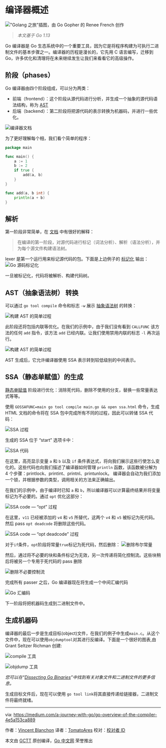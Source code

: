 # 编译器概述

!["Golang 之旅"插图，由 Go Gopher 的 Renee French 创作]()

> *本文基于 Go 1.13*

Go 编译器是 Go 生态系统中的一个重要工具，因为它是将程序构建为可执行二进制文件的基本步骤之一。编译器的历程是漫长的，它先用 C 语言编写，迁移到 Go，许多优化和清理将在未来继续发生让我们来看看它的高级操作。

## 阶段（phases）

Go 编译器由四个阶段组成，可以分为两类：

* 前端（frontend）：这个阶段从源代码进行分析，并生成一个抽象的源代码语法结构，称为 [AST](https://en.wikipedia.org/wiki/Abstract_syntax_tree)
* 后端（backend）：第二阶段将把源代码的表示转换为机器码，并进行一些优化。

![[编译器文档](https://github.com/golang/go/blob/release-branch.go1.13/src/cmd/compile/README.md)]()

为了更好理解每个相，我们看个简单的程序：

```go
package main

func main() {
    a := 1
    b := 2
    if true {
        add(a, b)
    }
}

func add(a, b int) {
    println(a + b)
}
```

## 解析

第一阶段非常简单，在 [文档](https://github.com/golang/go/blob/release-branch.go1.13/src/cmd/compile/README.md) 中有很好的解释：
> 在编译的第一阶段，对源代码进行标记（词法分析）、解析（语法分析），并为每个源文件构建语法树。

lexer 是第一个运行用来标记源代码的包。下面是上边例子的 [标记化](https://gist.github.com/blanchonvincent/1f1cb850a436ffbb81df14eb586f52df) 输出：
![Go 源码标记化]()

一旦被标记化，代码将被解析、构建代码树。

## AST（抽象语法树） 转换

可以通过 `go tool compile` 命令和标志 `-w` 展示 [抽象语法树](https://en.wikipedia.org/wiki/Abstract_syntax_tree) 的转换：

![构建 AST 的简单过程]()

此阶段还将包括内联等优化。在我们的示例中，由于我们没有看到 `CALLFUNC` 该方法的任何 `add` 指令，该方法 `add` 已经内联。让我们使用禁用内联的标志 `-l` 再次运行。

![构建 AST 的简单过程]()

AST 生成后，它允许编译器使用 SSA 表示转到较低级别的中间表示。

## SSA（静态单赋值）的生成

[静态单赋值](https://en.wikipedia.org/wiki/Static_single_assignment_form) 阶段进行优化：消除死代码，删除不使用的分支，替换一些常量表达式等等。

<!-- TODO 翻译有些别扭，先将pass翻译为过程 -->
使用 `GOSSAFUNC=main go tool compile main.go && open ssa.html` 命令，生成 HTML 文档的命令将在 SSA 包中完成所有不同的过程，因此可以转储 SSA 代码：

![SSA 过程]()

生成的 SSA 位于 “start” 选项卡中：

![SSA 代码]()

在这里，高亮显示变量 `a` 和 `b` 以及 `if` 条件表达式，将向我们展示这些行使怎么变化的。这些代码也向我们描述了编译器如何管理 `println` 函数，该函数被分解为 4 个步骤：printlock、printint、printnl、printunlock。
编译器会自动为我们添加一个锁，并根据参数的类型，调用相关的方法来正确输出。

在我们的示例中，由于编译时已知 `a` 和 `b`，所以编译器可以计算最终结果并将变量标记为不必要的。通过 `opt` 优化这部分：
<!-- TODO -->
![SSA code — “opt” 过程]()

在这里，`v11` 已经被添加的 `v4` 和 `v5` 所替代，这两个 `v4` 和 `v5` 被标记为死代码。然后 pass `opt deadcode` 将删除这些代码。

![SSA code — “opt deadcode” 过程]()

对于`if`条件，`opt`阶段将常量`true`标记为死代码，然后删除：
![删除布尔常量]()

<!-- TODO -->
然后，通过将不必要的块和条件标记为无效，另一次传递将简化控制流。这些块稍后将被另一个专用于死代码的 pass 删除

![删除不必要控制流]()

完成所有 passer 之后，Go 编译器现在将生成一个中间汇编代码

![Go 汇编码]()

下一阶段将把机器码生成到二进制文件中。

## 生成机器码

编译器的最后一步是生成目标(object)文件，在我们的例子中生成`main.c`。从这个文件中，现在可以使用`objdumptool`对其进行反编译。下面是一个很好的图表,由 Grant Seltzer Richman 创建:

![compile 工具]()

![objdump 工具]()

*您可以在“[Dissecting Go Binaries](https://www.grant.pizza/dissecting-go-binaries/)”中找到有关对象文件和二进制文件的更多信息。*

生成目标文件后，现在可以使用 `go tool link`将其直接传递给链接器，二进制文件将最终就绪。

---

via: <https://medium.com/a-journey-with-go/go-overview-of-the-compiler-4e5a153ca889>

作者：[Vincent Blanchon](https://medium.com/@blanchon.vincent)
译者：[TomatoAres](https://github.com/TomatoAres)
校对：[校对者 ID](https://github.com/校对者ID)

本文由 [GCTT](https://github.com/studygolang/GCTT) 原创编译，[Go 中文网](https://studygolang.com/) 荣誉推出
